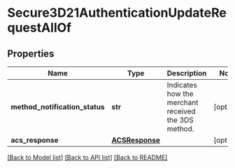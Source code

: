# Secure3D21AuthenticationUpdateRequestAllOf

## Properties
Name | Type | Description | Notes
------------ | ------------- | ------------- | -------------
**method_notification_status** | **str** | Indicates how the merchant received the 3DS method. | [optional] 
**acs_response** | [**ACSResponse**](ACSResponse.md) |  | [optional] 

[[Back to Model list]](../README.md#documentation-for-models) [[Back to API list]](../README.md#documentation-for-api-endpoints) [[Back to README]](../README.md)


